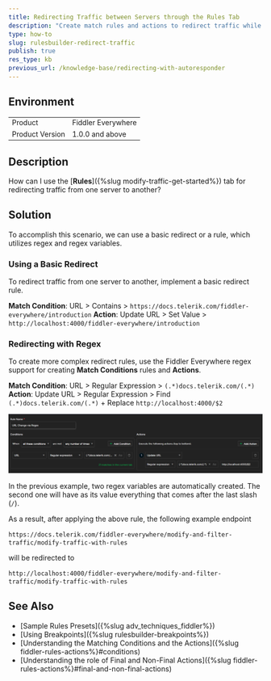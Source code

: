 ```yaml
---
title: Redirecting Traffic between Servers through the Rules Tab
description: "Create match rules and actions to redirect traffic while using regex variables with the Fiddler Everywhere local proxy."
type: how-to
slug: rulesbuilder-redirect-traffic
publish: true
res_type: kb
previous_url: /knowledge-base/redirecting-with-autoresponder
---
```


## Environment

|   |   |
|---|---|
| Product   |  Fiddler Everywhere  | Fiddler Everywhere |
| Product Version | 1.0.0 and above  |

## Description

How can I use the [**Rules**]({%slug modify-traffic-get-started%}) tab for redirecting traffic from one server to another?

## Solution

To accomplish this scenario, we can use a basic redirect or a rule, which utilizes regex and regex variables.

### Using a Basic Redirect

To redirect traffic from one server to another, implement a basic redirect rule.

**Match Condition**: URL > Contains > `https://docs.telerik.com/fiddler-everywhere/introduction`
**Action**: Update URL > Set Value > `http://localhost:4000/fiddler-everywhere/introduction`

### Redirecting with Regex

To create more complex redirect rules, use the Fiddler Everywhere regex support for creating **Match Conditions** rules and **Actions**.

**Match Condition**: URL > Regular Expression > `(.*)docs.telerik.com/(.*)`
**Action**: Update URL > Regular Expression > Find `(.*)docs.telerik.com/(.*)` + Replace `http://localhost:4000/$2`

![Creating a rule that uses regular expression to change an URL](../images/kb/regex/rule-with-regex.png)

In the previous example, two regex variables are automatically created. The second one will have as its value everything that comes after the last slash (`/`).

As a result, after applying the above rule, the following example endpoint
```
https://docs.telerik.com/fiddler-everywhere/modify-and-filter-traffic/modify-traffic-with-rules
```
will be redirected to
```
http://localhost:4000/fiddler-everywhere/modify-and-filter-traffic/modify-traffic-with-rules
```

## See Also

- [Sample Rules Presets]({%slug adv_techniques_fiddler%})
- [Using Breakpoints]({%slug rulesbuilder-breakpoints%})
- [Understanding the Matching Conditions and the Actions]({%slug fiddler-rules-actions%}#conditions)
- [Understanding the role of Final and Non-Final Actions]({%slug fiddler-rules-actions%}#final-and-non-final-actions)